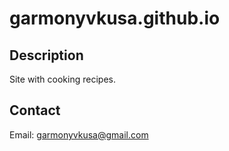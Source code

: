 # garmonyvkusa.github.io
## Description
Site with cooking recipes.
## Contact
Email:
[garmonyvkusa@gmail.com](mailto:garmonyvkusa@gmail.com)

